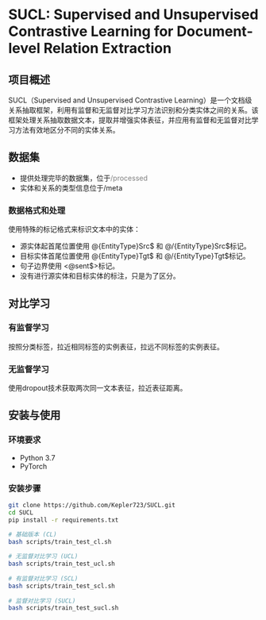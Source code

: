 # SUCL: Supervised and Unsupervised Contrastive Learning for Document-level Relation Extraction

## 项目概述
SUCL（Supervised and Unsupervised Contrastive Learning）是一个文档级关系抽取框架，利用有监督和无监督对比学习方法识别和分类实体之间的关系。该框架处理关系抽取数据文本，提取并增强实体表征，并应用有监督和无监督对比学习方法有效地区分不同的实体关系。

## 数据集
- 提供处理完毕的数据集，位于<span style="color: gray;">/processed</span>
- 实体和关系的类型信息位于/meta
### 数据格式和处理
使用特殊的标记格式来标识文本中的实体：
- 源实体起首尾位置使用 @{EntityType}Src$ 和 @/{EntityType}Src$标记。
- 目标实体首尾位置使用 @{EntityType}Tgt$ 和 @/{EntityType}Tgt$标记。
- 句子边界使用 <@sent$>标记。
- 没有进行源实体和目标实体的标注，只是为了区分。

## 对比学习
### 有监督学习
按照分类标签，拉近相同标签的实例表征，拉远不同标签的实例表征。
### 无监督学习
使用dropout技术获取两次同一文本表征，拉近表征距离。



## 安装与使用
### 环境要求
- Python 3.7
- PyTorch

### 安装步骤
```bash
git clone https://github.com/Kepler723/SUCL.git  
cd SUCL
pip install -r requirements.txt

# 基础版本 (CL)  
bash scripts/train_test_cl.sh
  
# 无监督对比学习 (UCL)  
bash scripts/train_test_ucl.sh
  
# 有监督对比学习 (SCL)  
bash scripts/train_test_scl.sh
  
# 监督对比学习 (SUCL)  
bash scripts/train_test_sucl.sh

